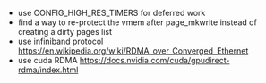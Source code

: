 * use CONFIG_HIGH_RES_TIMERS for deferred work
* find a way to re-protect the vmem after page_mkwrite instead of creating a dirty pages list
* use infiniband protocol https://en.wikipedia.org/wiki/RDMA_over_Converged_Ethernet
* use cuda RDMA https://docs.nvidia.com/cuda/gpudirect-rdma/index.html
